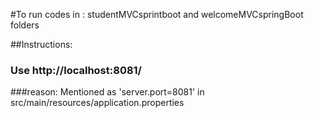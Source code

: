 #To run codes in : studentMVCsprintboot and welcomeMVCspringBoot folders

##Instructions:

### Use http://localhost:8081/
###reason: Mentioned as 'server.port=8081' in src/main/resources/application.properties
